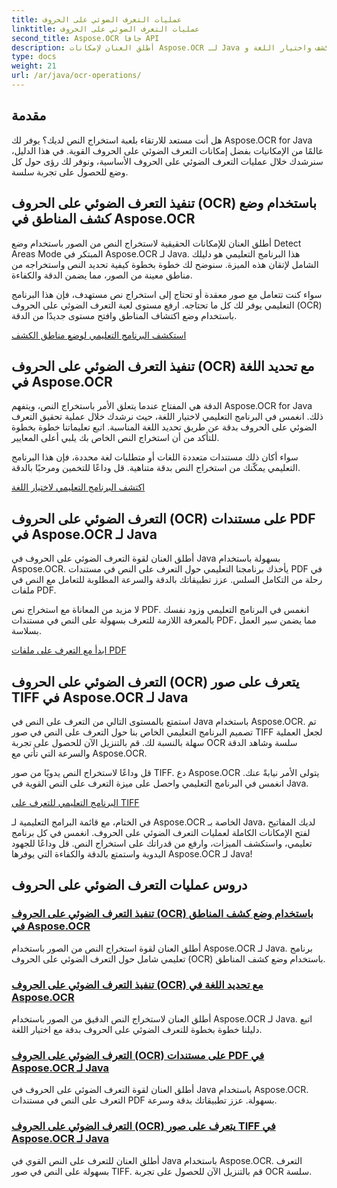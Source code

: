 ```yaml
---
title: عمليات التعرف الضوئي على الحروف
linktitle: عمليات التعرف الضوئي على الحروف
second_title: Aspose.OCR جافا API
description: أطلق العنان لإمكانات Aspose.OCR لـ Java من خلال دروسنا الشاملة للتعرف الضوئي على الحروف. تعرف على وضع مناطق الكشف واختيار اللغة وPDF والتعرف على TIFF في بضع خطوات فقط!
type: docs
weight: 21
url: /ar/java/ocr-operations/
---
```

## مقدمة

هل أنت مستعد للارتقاء بلعبة استخراج النص لديك؟ يوفر لك Aspose.OCR for Java عالمًا من الإمكانيات بفضل إمكانات التعرف الضوئي على الحروف القوية. في هذا الدليل، سنرشدك خلال عمليات التعرف الضوئي على الحروف الأساسية، ونوفر لك رؤى حول كل وضع للحصول على تجربة سلسة.

## تنفيذ التعرف الضوئي على الحروف (OCR) باستخدام وضع كشف المناطق في Aspose.OCR

أطلق العنان للإمكانات الحقيقية لاستخراج النص من الصور باستخدام وضع Detect Areas Mode المبتكر في Aspose.OCR لـ Java. هذا البرنامج التعليمي هو دليلك الشامل لإتقان هذه الميزة. سنوضح لك خطوة بخطوة كيفية تحديد النص واستخراجه من مناطق معينة من الصور، مما يضمن الدقة والكفاءة.

سواء كنت تتعامل مع صور معقدة أو تحتاج إلى استخراج نص مستهدف، فإن هذا البرنامج التعليمي يوفر لك كل ما تحتاجه. ارفع مستوى لعبة التعرف الضوئي على الحروف (OCR) باستخدام وضع اكتشاف المناطق وافتح مستوى جديدًا من الدقة.

[استكشف البرنامج التعليمي لوضع مناطق الكشف](./perform-ocr-detect-areas-mode/)

## تنفيذ التعرف الضوئي على الحروف (OCR) مع تحديد اللغة في Aspose.OCR

الدقة هي المفتاح عندما يتعلق الأمر باستخراج النص، ويتفهم Aspose.OCR for Java ذلك. انغمس في البرنامج التعليمي لاختيار اللغة، حيث نرشدك خلال عملية تحقيق التعرف الضوئي على الحروف بدقة عن طريق تحديد اللغة المناسبة. اتبع تعليماتنا خطوة بخطوة للتأكد من أن استخراج النص الخاص بك يلبي أعلى المعايير.

سواء أكان ذلك مستندات متعددة اللغات أو متطلبات لغة محددة، فإن هذا البرنامج التعليمي يمكّنك من استخراج النص بدقة متناهية. قل وداعًا للتخمين ومرحبًا بالدقة.

[اكتشف البرنامج التعليمي لاختيار اللغة](./perform-ocr-language-selection/)

## التعرف الضوئي على الحروف (OCR) على مستندات PDF في Aspose.OCR لـ Java

أطلق العنان لقوة التعرف الضوئي على الحروف في Java بسهولة باستخدام Aspose.OCR. يأخذك برنامجنا التعليمي حول التعرف على النص في مستندات PDF في رحلة من التكامل السلس. عزز تطبيقاتك بالدقة والسرعة المطلوبة للتعامل مع النص في ملفات PDF.

لا مزيد من المعاناة مع استخراج نص PDF. انغمس في البرنامج التعليمي وزود نفسك بالمعرفة اللازمة للتعرف بسهولة على النص في مستندات PDF، مما يضمن سير العمل بسلاسة.

[ابدأ مع التعرف على ملفات PDF](./recognize-pdf/)

## التعرف الضوئي على الحروف (OCR) يتعرف على صور TIFF في Aspose.OCR لـ Java

استمتع بالمستوى التالي من التعرف على النص في Java باستخدام Aspose.OCR. تم تصميم البرنامج التعليمي الخاص بنا حول التعرف على النص في صور TIFF لجعل العملية سهلة بالنسبة لك. قم بالتنزيل الآن للحصول على تجربة OCR سلسة وشاهد الدقة والسرعة التي تأتي مع Aspose.OCR.

قل وداعًا لاستخراج النص يدويًا من صور TIFF. دع Aspose.OCR يتولى الأمر نيابةً عنك. انغمس في البرنامج التعليمي واحصل على ميزة التعرف على النص القوية في Java.

[البرنامج التعليمي للتعرف على TIFF](./recognize-tiff/)

في الختام، مع قائمة البرامج التعليمية لـ Aspose.OCR الخاصة بـ Java، لديك المفاتيح لفتح الإمكانات الكاملة لعمليات التعرف الضوئي على الحروف. انغمس في كل برنامج تعليمي، واستكشف الميزات، وارفع من قدراتك على استخراج النص. قل وداعًا للجهود اليدوية واستمتع بالدقة والكفاءة التي يوفرها Aspose.OCR لـ Java!
## دروس عمليات التعرف الضوئي على الحروف
### [تنفيذ التعرف الضوئي على الحروف (OCR) باستخدام وضع كشف المناطق في Aspose.OCR](./perform-ocr-detect-areas-mode/)
أطلق العنان لقوة استخراج النص من الصور باستخدام Aspose.OCR لـ Java. برنامج تعليمي شامل حول التعرف الضوئي على الحروف (OCR) باستخدام وضع كشف المناطق.
### [تنفيذ التعرف الضوئي على الحروف (OCR) مع تحديد اللغة في Aspose.OCR](./perform-ocr-language-selection/)
أطلق العنان لاستخراج النص الدقيق من الصور باستخدام Aspose.OCR لـ Java. اتبع دليلنا خطوة بخطوة للتعرف الضوئي على الحروف بدقة مع اختيار اللغة.
### [التعرف الضوئي على الحروف (OCR) على مستندات PDF في Aspose.OCR لـ Java](./recognize-pdf/)
أطلق العنان لقوة التعرف الضوئي على الحروف في Java باستخدام Aspose.OCR. التعرف على النص في مستندات PDF بسهولة. عزز تطبيقاتك بدقة وسرعة.
### [التعرف الضوئي على الحروف (OCR) يتعرف على صور TIFF في Aspose.OCR لـ Java](./recognize-tiff/)
أطلق العنان للتعرف على النص القوي في Java باستخدام Aspose.OCR. التعرف بسهولة على النص في صور TIFF. قم بالتنزيل الآن للحصول على تجربة OCR سلسة.